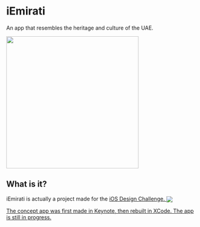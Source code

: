# iEmirati
An app that resembles the heritage and culture of the UAE.

<img src="https://github.com/user-attachments/assets/68004594-ce8d-40e9-9d4b-44d7b6df63cc" width="350" align="center">


## What is it?
iEmirati is actually a project made for the <a href="https://iosdesign.ae/">iOS Design Challenge.
<img src="https://framerusercontent.com/images/f8CxEVevDLwXgXtOhOIr47dsg6E.png" align="center">

The concept app was first made in Keynote, then rebuilt in XCode.
The app is still in progress.
